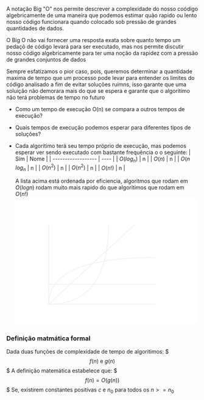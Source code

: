 A notação Big "O" nos permite descrever a complexidade do nosso coódigo algebricamente de uma maneira que podemos estimar quão rapido ou lento nosso código funcionara quando colocado sob pressão de grandes quantidades de dados.

O Big O não vai fornecer uma resposta exata sobre quanto tempo um pedaçõ de código levará para ser executado, mas nos permite discutir nosso código algebricamente para ter uma noção da rapidez com a pressão de grandes conjuntos de dados

Sempre esfatizamos o pior caso, pois, queremos determinar a quantidade maxima de tempo que um processo pode levar para entender os limites do código analisado a fim de evitar soluções ruimns, isso garante que uma soluição não demorara mais do que se espera e garante que o algoritimo não terá problemas de tempo no futuro

- Como um tempo de execução O(n) se compara a outros tempos de execução?
- Quais tempos de execução podemos esperar para diferentes tipos de soluções?
- Cada algoritimo terá seu tempo próprio de execução, mas podemos esperar ver sendo executado com bastante frequência o o seguinte: 
  | Sim                | Nome |
  | ------------------ | ---- |
  | $O(log_n)$         | n    |
  | $O(n)$             | n    |
  | $O(n\text{ }log_n$ | n    |
  | $O(n^2)$           | n    |
  | $O(n^2)$           | n    |
  | $O(n!)$            | n    |
  
  A lista acima está ordenada por eficiencia, algoritmos que rodam em $O(logn)$ rodam muito mais rapido do que algoritimos que rodam em $O(n!)$
  ![](../diagramas/GraficoAlg1.svg)
### Definição matmática formal
Dada duas funções de complexidade de tempo de algoritimos:
$$$
f(n)\text{ e }g(n)
$$$
A definição matemática estabelece que:
$$$
f(n)=O(g(n))
$$$
Se, existirem constantes positivas $c\text{ e }n_0$ para todos os $n>=n_0$
